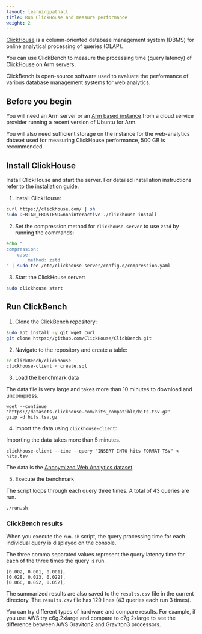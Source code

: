```yaml
---
layout: learningpathall
title: Run ClickHouse and measure performance
weight: 2
---
```


[ClickHouse](https://clickhouse.com/docs/en/home) is a column-oriented database management system (DBMS) for online analytical processing of queries (OLAP).

You can use ClickBench to measure the processing time (query latency) of ClickHouse on Arm servers.

ClickBench is open-source software used to evaluate the performance of various database management systems for web analytics.

## Before you begin

You will need an Arm server or an [Arm based instance](/learning-paths/server-and-cloud/csp/) from a cloud service provider running a recent version of Ubuntu for Arm. 

You will also need sufficient storage on the instance for the web-analytics dataset used for measuring ClickHouse performance, 500 GB is recommended.


## Install ClickHouse

Install ClickHouse and start the server. For detailed installation instructions refer to the [installation guide](https://clickhouse.com/docs/en/install).

1. Install ClickHouse:

```bash
curl https://clickhouse.com/ | sh
sudo DEBIAN_FRONTEND=noninteractive ./clickhouse install
```

2. Set the compression method for `clickhouse-server` to use `zstd` by running the commands: 

```bash
echo "
compression:
    case:
        method: zstd
" | sudo tee /etc/clickhouse-server/config.d/compression.yaml
```

3. Start the ClickHouse server:

```bash
sudo clickhouse start
```

## Run ClickBench 

1. Clone the ClickBench repository:

```bash
sudo apt install -y git wget curl
git clone https://github.com/ClickHouse/ClickBench.git
```

2. Navigate to the repository and create a table:

```bash
cd ClickBench/clickhouse
clickhouse-client < create.sql
```

3. Load the benchmark data 

The data file is very large and takes more than 10 minutes to download and uncompress. 

```console
wget --continue 'https://datasets.clickhouse.com/hits_compatible/hits.tsv.gz'
gzip -d hits.tsv.gz
```

4. Import the data using `clickhouse-client`:

Importing the data takes more than 5 minutes. 

```console
clickhouse-client --time --query "INSERT INTO hits FORMAT TSV" < hits.tsv
```

The data is the [Anonymized Web Analytics dataset](https://clickhouse.com/docs/en/getting-started/example-datasets/metrica/).

5. Execute the benchmark 

The script loops through each query three times. A total of 43 queries are run.

```bash
./run.sh
```

### ClickBench results

When you execute the `run.sh` script, the query processing time for each individual query is displayed on the console. 

The three comma separated values represent the query latency time for each of the three times the query is run.

```output
[0.002, 0.001, 0.001],
[0.028, 0.023, 0.022],
[0.066, 0.052, 0.052],
```

The summarized results are also saved to the `results.csv` file in the current directory. The `results.csv` file has 129 lines (43 queries each run 3 times).

You can try different types of hardware and compare results. For example, if you use AWS try c6g.2xlarge and compare to c7g.2xlarge to see the difference between AWS Graviton2 and Graviton3 processors. 


